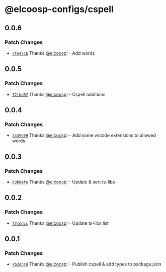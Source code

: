 # @elcoosp-configs/cspell

## 0.0.6

### Patch Changes

- [`3fe43cb`](https://github.com/elcoosp/elcoosp-configs/commit/3fe43cbc793c27bc930301d2165e24c2c68d5ff9) Thanks [@elcoosp](https://github.com/elcoosp)! - Add words

## 0.0.5

### Patch Changes

- [`72fbd07`](https://github.com/elcoosp/elcoosp-configs/commit/72fbd07da2009c8f3fe298b1b13dc36143f22a43) Thanks [@elcoosp](https://github.com/elcoosp)! - Cspell additions

## 0.0.4

### Patch Changes

- [`2439599`](https://github.com/elcoosp/elcoosp-configs/commit/2439599ef9ce1edb94e6529dae51120af74c2a82) Thanks [@elcoosp](https://github.com/elcoosp)! - Add some vscode extensions to allowed words

## 0.0.3

### Patch Changes

- [`b3bbefe`](https://github.com/elcoosp/elcoosp-configs/commit/b3bbefe19d103865071d8b1bdf74a69b5d962582) Thanks [@elcoosp](https://github.com/elcoosp)! - Update & sort ts-libs

## 0.0.2

### Patch Changes

- [`77cddcc`](https://github.com/elcoosp/elcoosp-configs/commit/77cddccd52f623486c452d138072a688762bbfdf) Thanks [@elcoosp](https://github.com/elcoosp)! - Update ts-libs list

## 0.0.1

### Patch Changes

- [`7b2dc4d`](https://github.com/elcoosp/elcoosp-configs/commit/7b2dc4dd78eafafe3f7507036d6c938f02cd0eec) Thanks [@elcoosp](https://github.com/elcoosp)! - Publish cspell & add types to package.json
